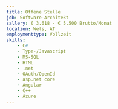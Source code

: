 ```yaml
---
title: Offene Stelle
job: Software-Architekt
sallery: € 3.618 - € 5.500 Brutto/Monat
location: Wels, AT
employmenttype: Vollzeit
skills:
    - C#
    - Type-/Javascript
    - MS-SQL
    - HTML
    - .net
    - OAuth/OpenId
    - asp.net core
    - Angular
    - C++
    - Azure
---
```

